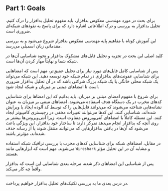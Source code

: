 ## Part 1: Goals

برای بحث در مورد مهندسی معکوس بدافزار، باید مفهوم تحلیل بدافزار را درک کنیم. تحلیل بدافزار به بررسی و درک اطلاعاتی اشاره دارد که برای پاسخ به نفوذهای شبکه‌ای ضروری است.

این آموزش کوتاه با مفاهیم پایه مهندسی معکوس بدافزار شروع می‌شود و به بررسی مقدماتی زبان اسمبلی می‌رسد.

کلید اصلی این بحث در تجزیه و تحلیل فایل‌های مشکوک بدافزار و نحوه شناسایی آن‌ها در شبکه شما و نهایتاً مهار کردن آن‌ها است.

پس از شناسایی کامل فایل‌های مورد نیاز برای تحلیل عمیق‌تر، مهم است که امضاهایی برای شناسایی عفونت‌های بدافزاری در تمام شبکه خود توسعه دهید. این شبکه می‌تواند یک شبکه محلی خانگی یا یک شبکه بزرگ شرکتی باشد که در آن تحلیل بدافزار ضروری است تا امضاهای مبتنی بر میزبان و شبکه ایجاد شود.

برای شروع با مفهوم امضای مبتنی بر میزبان، باید بدانیم که این امضاها برای شناسایی کدهای مخرب در یک دستگاه هدف استفاده می‌شوند. امضاهای مبتنی بر میزبان به عنوان نشانه‌هایی شناخته می‌شوند که می‌توانند فایل‌هایی را که توسط کد آلوده ایجاد یا ویرایش شده‌اند، شناسایی کنند. این کدها می‌توانند تغییرات مخفی در رجیستری کامپیوتر ایجاد کنند. این مسئله کاملاً با امضاهای آنتی‌ویروس متفاوت است، زیرا آنتی‌ویروس‌ها بیشتر بر روی آنچه که بدافزار انجام می‌دهد تمرکز دارند تا ساختار خود بدافزار. این ویژگی باعث می‌شود که آن‌ها در یافتن بدافزارهایی که می‌توانند منتقل شوند یا از رسانه حذف شده‌اند، مؤثرتر باشند.

در مقابل، امضاهای شبکه برای شناسایی کدهای مخرب با بررسی ترافیک شبکه استفاده می‌شوند. مهم است که ابزارهایی مانند `Wireshark` و مشابه آن در این تحلیل مؤثر هستند.

پس از شناسایی این امضاهای ذکر شده، مرحله بعدی شناسایی این است که بدافزار واقعاً چه کار می‌کند.

____

در درس بعدی ما به بررسی تکنیک‌های تحلیل بدافزار خواهیم پرداخت.